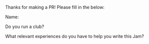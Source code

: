 Thanks for making a PR! Please fill in the below:

Name:

Do you run a club? 

What relevant experiences do you have to help you write this Jam?
